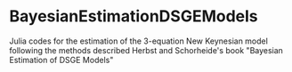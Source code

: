 # BayesianEstimationDSGEModels
Julia codes for the estimation of the 3-equation New Keynesian model following the methods described Herbst and Schorheide's book "Bayesian Estimation of DSGE Models"
